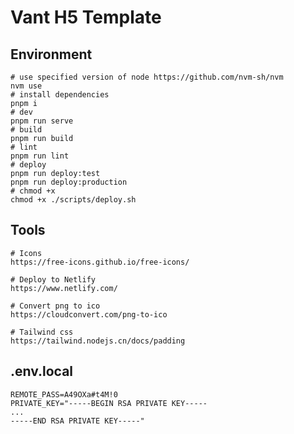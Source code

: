 # Vant H5 Template

## Environment

```shell
# use specified version of node https://github.com/nvm-sh/nvm
nvm use
# install dependencies
pnpm i
# dev
pnpm run serve
# build
pnpm run build
# lint
pnpm run lint
# deploy
pnpm run deploy:test
pnpm run deploy:production
# chmod +x
chmod +x ./scripts/deploy.sh
```

## Tools

```shell
# Icons
https://free-icons.github.io/free-icons/

# Deploy to Netlify
https://www.netlify.com/

# Convert png to ico
https://cloudconvert.com/png-to-ico

# Tailwind css
https://tailwind.nodejs.cn/docs/padding
```

## .env.local

```shell
REMOTE_PASS=A49OXa#t4M!0
PRIVATE_KEY="-----BEGIN RSA PRIVATE KEY-----
...
-----END RSA PRIVATE KEY-----"
```
